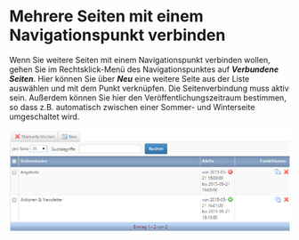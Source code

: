 # Mehrere Seiten mit einem Navigationspunkt verbinden

Wenn Sie weitere Seiten mit einem Navigationspunkt verbinden wollen, gehen Sie im Rechtsklick-Menü des Navigationspunktes auf ***Verbundene Seiten***. Hier können Sie über ***Neu*** eine weitere Seite aus der Liste auswählen und mit dem Punkt verknüpfen. Die Seitenverbindung muss aktiv sein. Außerdem können Sie hier den Veröffentlichungszeitraum bestimmen, so dass z.B. automatisch zwischen einer Sommer- und Winterseite umgeschaltet wird.

![](bild22.png)

